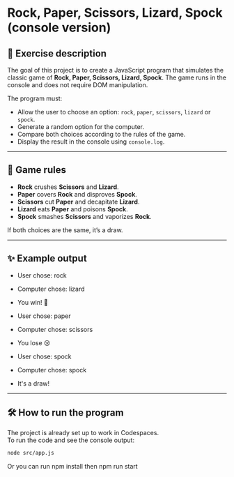 # Rock, Paper, Scissors, Lizard, Spock (console version)

## 🎯 Exercise description

The goal of this project is to create a JavaScript program that simulates the classic game of **Rock, Paper, Scissors, Lizard, Spock**. The game runs in the console and does not require DOM manipulation.

The program must:
- Allow the user to choose an option: `rock`, `paper`, `scissors`, `lizard` or `spock`.
- Generate a random option for the computer.
- Compare both choices according to the rules of the game.
- Display the result in the console using `console.log`.

---

## 📌 Game rules

- **Rock** crushes **Scissors** and **Lizard**.  
- **Paper** covers **Rock** and disproves **Spock**.  
- **Scissors** cut **Paper** and decapitate **Lizard**.  
- **Lizard** eats **Paper** and poisons **Spock**.  
- **Spock** smashes **Scissors** and vaporizes **Rock**.  

If both choices are the same, it’s a draw.

---

## ✨ Example output

- User chose: rock  
- Computer chose: lizard  
- You win! 🎉  

- User chose: paper  
- Computer chose: scissors  
- You lose 😢  

- User chose: spock  
- Computer chose: spock  
- It's a draw!

---

## 🛠 How to run the program

The project is already set up to work in Codespaces.  
To run the code and see the console output:

```bash
node src/app.js
```

Or you can run 
npm install 
then 
 npm run start